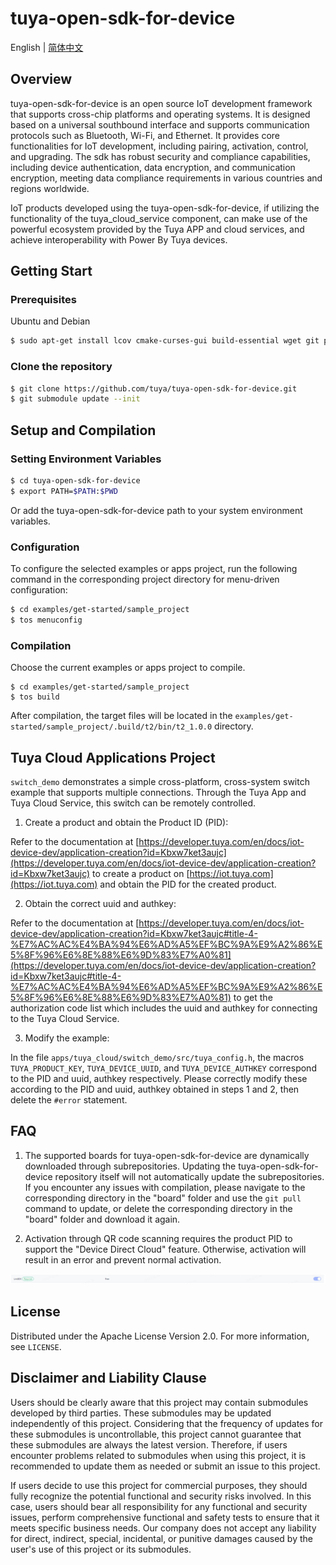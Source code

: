 # tuya-open-sdk-for-device
English | [简体中文](README_zh.md)

## Overview
tuya-open-sdk-for-device is an open source IoT development framework that supports cross-chip platforms and operating systems. It is designed based on a universal southbound interface and supports communication protocols such as Bluetooth, Wi-Fi, and Ethernet. It provides core functionalities for IoT development, including pairing, activation, control, and upgrading.
The sdk has robust security and compliance capabilities, including device authentication, data encryption, and communication encryption, meeting data compliance requirements in various countries and regions worldwide.

IoT products developed using the tuya-open-sdk-for-device, if utilizing the functionality of the tuya_cloud_service component, can make use of the powerful ecosystem provided by the Tuya APP and cloud services, and achieve interoperability with Power By Tuya devices.

## Getting Start

### Prerequisites
Ubuntu and Debian

```sh
$ sudo apt-get install lcov cmake-curses-gui build-essential wget git python3 libc6-i386 libsystemd-dev
```

### Clone the repository

```sh
$ git clone https://github.com/tuya/tuya-open-sdk-for-device.git
$ git submodule update --init
```

## Setup and Compilation

### Setting Environment Variables
```sh
$ cd tuya-open-sdk-for-device
$ export PATH=$PATH:$PWD
```
Or add the tuya-open-sdk-for-device path to your system environment variables.


### Configuration 
To configure the selected examples or apps project, run the following command in the corresponding project directory for menu-driven configuration:
```sh
$ cd examples/get-started/sample_project
$ tos menuconfig
```

### Compilation
Choose the current examples or apps project to compile.
```shell
$ cd examples/get-started/sample_project
$ tos build
```
After compilation, the target files will be located in the `examples/get-started/sample_project/.build/t2/bin/t2_1.0.0` directory.

## Tuya Cloud Applications Project
`switch_demo` demonstrates a simple cross-platform, cross-system switch example that supports multiple connections. Through the Tuya App and Tuya Cloud Service, this switch can be remotely controlled.

1. Create a product and obtain the Product ID (PID):

Refer to the documentation at [https://developer.tuya.com/en/docs/iot-device-dev/application-creation?id=Kbxw7ket3aujc](https://developer.tuya.com/en/docs/iot-device-dev/application-creation?id=Kbxw7ket3aujc) to create a product on [https://iot.tuya.com](https://iot.tuya.com) and obtain the PID for the created product.

2. Obtain the correct uuid and authkey:

Refer to the documentation at [https://developer.tuya.com/en/docs/iot-device-dev/application-creation?id=Kbxw7ket3aujc#title-4-%E7%AC%AC%E4%BA%94%E6%AD%A5%EF%BC%9A%E9%A2%86%E5%8F%96%E6%8E%88%E6%9D%83%E7%A0%81](https://developer.tuya.com/en/docs/iot-device-dev/application-creation?id=Kbxw7ket3aujc#title-4-%E7%AC%AC%E4%BA%94%E6%AD%A5%EF%BC%9A%E9%A2%86%E5%8F%96%E6%8E%88%E6%9D%83%E7%A0%81) to get the authorization code list which includes the uuid and authkey for connecting to the Tuya Cloud Service.

3. Modify the example:

In the file `apps/tuya_cloud/switch_demo/src/tuya_config.h`, the macros `TUYA_PRODUCT_KEY`, `TUYA_DEVICE_UUID`, and `TUYA_DEVICE_AUTHKEY` correspond to the PID and uuid, authkey respectively. Please correctly modify these according to the PID and uuid, authkey obtained in steps 1 and 2, then delete the `#error` statement.

## FAQ
1. The supported boards for tuya-open-sdk-for-device are dynamically downloaded through subrepositories. Updating the tuya-open-sdk-for-device repository itself will not automatically update the subrepositories. If you encounter any issues with compilation, please navigate to the corresponding directory in the "board" folder and use the `git pull` command to update, or delete the corresponding directory in the "board" folder and download it again.

2. Activation through QR code scanning requires the product PID to support the "Device Direct Cloud" feature. Otherwise, activation will result in an error and prevent normal activation.

![qrencode](docs/images/en/qrencode.png)


## License
Distributed under the Apache License Version 2.0. For more information, see `LICENSE`.


## Disclaimer and Liability Clause

Users should be clearly aware that this project may contain submodules developed by third parties. These submodules may be updated independently of this project. Considering that the frequency of updates for these submodules is uncontrollable, this project cannot guarantee that these submodules are always the latest version. Therefore, if users encounter problems related to submodules when using this project, it is recommended to update them as needed or submit an issue to this project.

If users decide to use this project for commercial purposes, they should fully recognize the potential functional and security risks involved. In this case, users should bear all responsibility for any functional and security issues, perform comprehensive functional and safety tests to ensure that it meets specific business needs. Our company does not accept any liability for direct, indirect, special, incidental, or punitive damages caused by the user's use of this project or its submodules.